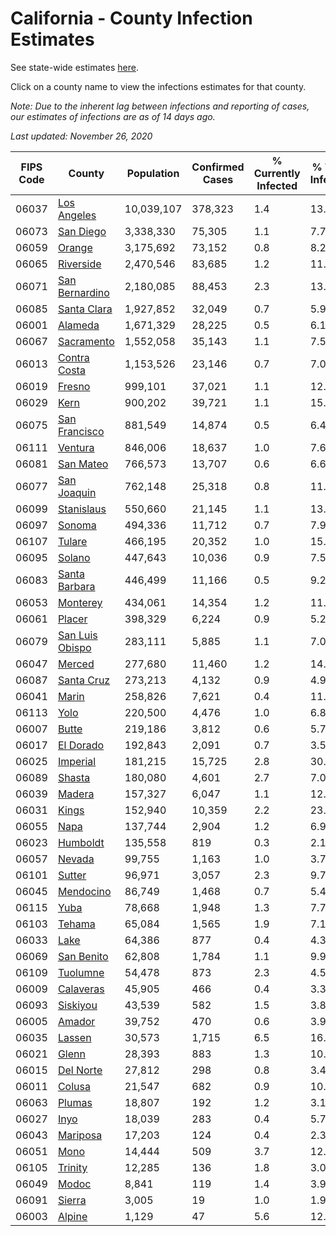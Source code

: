 # California - County Infection Estimates

See state-wide estimates [here](/infections/us-ca).

Click on a county name to view the infections estimates for that county.

*Note: Due to the inherent lag between infections and reporting of cases, our estimates of infections are as of 14 days ago.*

*Last updated: November 26, 2020*

|   FIPS Code |                             County |   Population |   Confirmed Cases |   % Currently Infected |   % Total Infected |
|-------------|------------------------------------|--------------|-------------------|------------------------|--------------------|
|       06037 |         [Los Angeles](los-angeles) |   10,039,107 |           378,323 |                    1.4 |               13.5 |
|       06073 |             [San Diego](san-diego) |    3,338,330 |            75,305 |                    1.1 |                7.7 |
|       06059 |                   [Orange](orange) |    3,175,692 |            73,152 |                    0.8 |                8.2 |
|       06065 |             [Riverside](riverside) |    2,470,546 |            83,685 |                    1.2 |               11.9 |
|       06071 |   [San Bernardino](san-bernardino) |    2,180,085 |            88,453 |                    2.3 |               13.6 |
|       06085 |         [Santa Clara](santa-clara) |    1,927,852 |            32,049 |                    0.7 |                5.9 |
|       06001 |                 [Alameda](alameda) |    1,671,329 |            28,225 |                    0.5 |                6.1 |
|       06067 |           [Sacramento](sacramento) |    1,552,058 |            35,143 |                    1.1 |                7.5 |
|       06013 |       [Contra Costa](contra-costa) |    1,153,526 |            23,146 |                    0.7 |                7.0 |
|       06019 |                   [Fresno](fresno) |      999,101 |            37,021 |                    1.1 |               12.9 |
|       06029 |                       [Kern](kern) |      900,202 |            39,721 |                    1.1 |               15.6 |
|       06075 |     [San Francisco](san-francisco) |      881,549 |            14,874 |                    0.5 |                6.4 |
|       06111 |                 [Ventura](ventura) |      846,006 |            18,637 |                    1.0 |                7.6 |
|       06081 |             [San Mateo](san-mateo) |      766,573 |            13,707 |                    0.6 |                6.6 |
|       06077 |         [San Joaquin](san-joaquin) |      762,148 |            25,318 |                    0.8 |               11.8 |
|       06099 |           [Stanislaus](stanislaus) |      550,660 |            21,145 |                    1.1 |               13.4 |
|       06097 |                   [Sonoma](sonoma) |      494,336 |            11,712 |                    0.7 |                7.9 |
|       06107 |                   [Tulare](tulare) |      466,195 |            20,352 |                    1.0 |               15.5 |
|       06095 |                   [Solano](solano) |      447,643 |            10,036 |                    0.9 |                7.5 |
|       06083 |     [Santa Barbara](santa-barbara) |      446,499 |            11,166 |                    0.5 |                9.2 |
|       06053 |               [Monterey](monterey) |      434,061 |            14,354 |                    1.2 |               11.1 |
|       06061 |                   [Placer](placer) |      398,329 |             6,224 |                    0.9 |                5.2 |
|       06079 | [San Luis Obispo](san-luis-obispo) |      283,111 |             5,885 |                    1.1 |                7.0 |
|       06047 |                   [Merced](merced) |      277,680 |            11,460 |                    1.2 |               14.2 |
|       06087 |           [Santa Cruz](santa-cruz) |      273,213 |             4,132 |                    0.9 |                4.9 |
|       06041 |                     [Marin](marin) |      258,826 |             7,621 |                    0.4 |               11.2 |
|       06113 |                       [Yolo](yolo) |      220,500 |             4,476 |                    1.0 |                6.8 |
|       06007 |                     [Butte](butte) |      219,186 |             3,812 |                    0.6 |                5.7 |
|       06017 |             [El Dorado](el-dorado) |      192,843 |             2,091 |                    0.7 |                3.5 |
|       06025 |               [Imperial](imperial) |      181,215 |            15,725 |                    2.8 |               30.7 |
|       06089 |                   [Shasta](shasta) |      180,080 |             4,601 |                    2.7 |                7.0 |
|       06039 |                   [Madera](madera) |      157,327 |             6,047 |                    1.1 |               12.9 |
|       06031 |                     [Kings](kings) |      152,940 |            10,359 |                    2.2 |               23.1 |
|       06055 |                       [Napa](napa) |      137,744 |             2,904 |                    1.2 |                6.9 |
|       06023 |               [Humboldt](humboldt) |      135,558 |               819 |                    0.3 |                2.1 |
|       06057 |                   [Nevada](nevada) |       99,755 |             1,163 |                    1.0 |                3.7 |
|       06101 |                   [Sutter](sutter) |       96,971 |             3,057 |                    2.3 |                9.7 |
|       06045 |             [Mendocino](mendocino) |       86,749 |             1,468 |                    0.7 |                5.4 |
|       06115 |                       [Yuba](yuba) |       78,668 |             1,948 |                    1.3 |                7.7 |
|       06103 |                   [Tehama](tehama) |       65,084 |             1,565 |                    1.9 |                7.1 |
|       06033 |                       [Lake](lake) |       64,386 |               877 |                    0.4 |                4.3 |
|       06069 |           [San Benito](san-benito) |       62,808 |             1,784 |                    1.1 |                9.9 |
|       06109 |               [Tuolumne](tuolumne) |       54,478 |               873 |                    2.3 |                4.5 |
|       06009 |             [Calaveras](calaveras) |       45,905 |               466 |                    0.4 |                3.3 |
|       06093 |               [Siskiyou](siskiyou) |       43,539 |               582 |                    1.5 |                3.8 |
|       06005 |                   [Amador](amador) |       39,752 |               470 |                    0.6 |                3.9 |
|       06035 |                   [Lassen](lassen) |       30,573 |             1,715 |                    6.5 |               16.4 |
|       06021 |                     [Glenn](glenn) |       28,393 |               883 |                    1.3 |               10.2 |
|       06015 |             [Del Norte](del-norte) |       27,812 |               298 |                    0.8 |                3.4 |
|       06011 |                   [Colusa](colusa) |       21,547 |               682 |                    0.9 |               10.8 |
|       06063 |                   [Plumas](plumas) |       18,807 |               192 |                    1.2 |                3.1 |
|       06027 |                       [Inyo](inyo) |       18,039 |               283 |                    0.4 |                5.7 |
|       06043 |               [Mariposa](mariposa) |       17,203 |               124 |                    0.4 |                2.3 |
|       06051 |                       [Mono](mono) |       14,444 |               509 |                    3.7 |               12.2 |
|       06105 |                 [Trinity](trinity) |       12,285 |               136 |                    1.8 |                3.0 |
|       06049 |                     [Modoc](modoc) |        8,841 |               119 |                    1.4 |                3.9 |
|       06091 |                   [Sierra](sierra) |        3,005 |                19 |                    1.0 |                1.9 |
|       06003 |                   [Alpine](alpine) |        1,129 |                47 |                    5.6 |               12.4 |